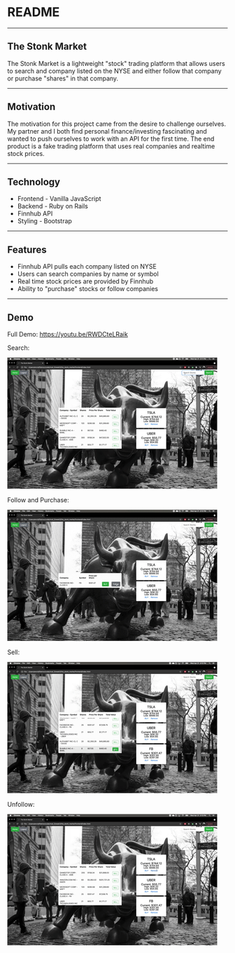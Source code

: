# README

---
## The Stonk Market

The Stonk Market is a lightweight "stock" trading platform that allows users to search and company listed on the NYSE and either follow that company or purchase "shares" in that company.

--- 
## Motivation

The motivation for this project came from the desire to challenge ourselves. My partner and I both find personal finance/investing fascinating and wanted to push ourselves to work with an API for the first time. The end product is a fake trading platform that uses real companies and realtime stock prices.

---
## Technology

* Frontend - Vanilla JavaScript
* Backend - Ruby on Rails
* Finnhub API
* Styling - Bootstrap

---
## Features

* Finnhub API pulls each company listed on NYSE
* Users can search companies by name or symbol
* Real time stock prices are provided by Finnhub
* Ability to "purchase" stocks or follow companies

---
## Demo

Full Demo: https://youtu.be/RWDCteLRaik


Search:

![Search Feature](frontend/gifs/search.gif)

Follow and Purchase: 

![Search Feature](frontend/gifs/follow-purchase.gif)

Sell: 

![Search Feature](frontend/gifs/sell.gif)

Unfollow:

![Search Feature](frontend/gifs/unfollow.gif)
